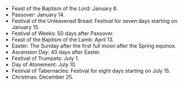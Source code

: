 - Feast of the Baptism of the Lord: January 6.
- Passover: January 14.
- Festival of the Unleavened Bread: Festival for seven days starting on January 15.
- Festival of Weeks: 50 days after Passover.
- Feast of the Baptism of the Lamb: April 13.
- Easter: The Sunday after the first full moon after the Spring equinox. 
- Ascension Day: 40 days after Easter.
- Festival of Trumpets: July 1.
- Day of Atonement: July 10.
- Festival of Tabernacles: Festival for eight days starting on July 15.
- Christmas: December 25.

